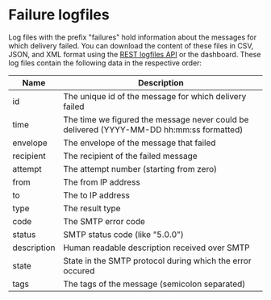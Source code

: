 # Failure logfiles

Log files with the prefix "failures" hold information about the messages
for which delivery failed. You can download the content of these files
in CSV, JSON, and XML format using the [REST logfiles API](rest-logfiles)
or the dashboard. These log files contain the following data in the respective
order:

| Name        | Description                                                                             |
| ----------- | --------------------------------------------------------------------------------------- |
| id          | The unique id of the message for which delivery failed                                  |
| time        | The time we figured the message never could be delivered (YYYY-MM-DD hh:mm:ss formatted)|
| envelope    | The envelope of the message that failed                                                 |
| recipient   | The recipient of the failed message                                                     |
| attempt     | The attempt number (starting from zero)                                                 |
| from        | The from IP address                                                                     |
| to          | The to IP address                                                                       |
| type        | The result type                                                                         |
| code        | The SMTP error code                                                                     |
| status      | SMTP status code (like "5.0.0")                                                         |
| description | Human readable description received over SMTP                                           |
| state       | State in the SMTP protocol during which the error occured                               |
| tags        | The tags of the message (semicolon separated)                                           |
